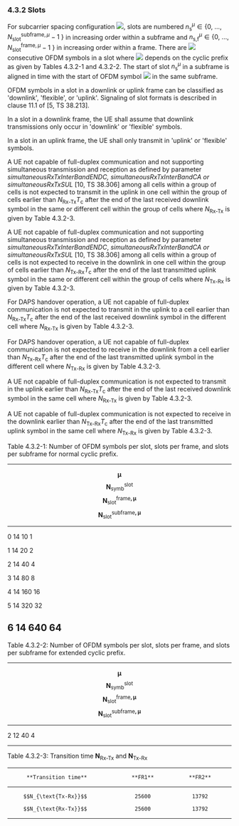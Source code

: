 ### 4.3.2 Slots

For subcarrier spacing configuration ![](media/image38.wmf), slots are
numbered
$n_{\text{s}}^{\mu} \in \left\{ 0,\ \ldots,N_{\text{slot}}^{\text{subframe},\mu} - 1\  \right\}$
in increasing order within a subframe and
$n_{\text{s,f}}^{\mu} \in \left\{ 0,\ \ldots,N_{\text{slot}}^{\text{frame},\mu} - 1\  \right\}$
in increasing order within a frame. There are ![](media/image39.wmf)
consecutive OFDM symbols in a slot where ![](media/image40.wmf) depends
on the cyclic prefix as given by Tables 4.3.2-1 and 4.3.2-2. The start
of slot $n_{\text{s}}^{\mu}$ in a subframe is aligned in time with the
start of OFDM symbol ![](media/image41.wmf) in the same subframe.

OFDM symbols in a slot in a downlink or uplink frame can be classified
as \'downlink\', \'flexible\', or \'uplink\'. Signaling of slot formats
is described in clause 11.1 of \[5, TS 38.213\].

In a slot in a downlink frame, the UE shall assume that downlink
transmissions only occur in \'downlink\' or \'flexible\' symbols.

In a slot in an uplink frame, the UE shall only transmit in \'uplink\'
or \'flexible\' symbols.

A UE not capable of full-duplex communication and not supporting
simultaneous transmission and reception as defined by parameter
*simultaneousRxTxInterBandENDC, simultaneousRxTxInterBandCA or
simultaneousRxTxSUL* \[10, TS 38.306\] among all cells within a group of
cells is not expected to transmit in the uplink in one cell within the
group of cells earlier than $N_{\text{Rx-Tx}}T_{\text{c}}$ after the end
of the last received downlink symbol in the same or different cell
within the group of cells where $N_{\text{Rx-Tx}}$ is given by Table
4.3.2-3.

A UE not capable of full-duplex communication and not supporting
simultaneous transmission and reception as defined by parameter
*simultaneousRxTxInterBandENDC*, *simultaneousRxTxInterBandCA* *or
simultaneousRxTxSUL* \[10, TS 38.306\] among all cells within a group of
cells is not expected to receive in the downlink in one cell within the
group of cells earlier than $N_{\text{Tx-Rx}}T_{\text{c}}$ after the end
of the last transmitted uplink symbol in the same or different cell
within the group of cells where $N_{\text{Tx-Rx}}$ is given by Table
4.3.2-3.

For DAPS handover operation, a UE not capable of full-duplex
communication is not expected to transmit in the uplink to a cell
earlier than $N_{\text{Rx-Tx}}T_{\text{c}}$ after the end of the last
received downlink symbol in the different cell where $N_{\text{Rx-Tx}}$
is given by Table 4.3.2-3.

For DAPS handover operation, a UE not capable of full-duplex
communication is not expected to receive in the downlink from a cell
earlier than $N_{\text{Tx-Rx}}T_{\text{c}}$ after the end of the last
transmitted uplink symbol in the different cell where $N_{\text{Tx-Rx}}$
is given by Table 4.3.2-3.

A UE not capable of full-duplex communication is not expected to
transmit in the uplink earlier than $N_{\text{Rx-Tx}}T_{\text{c}}$ after
the end of the last received downlink symbol in the same cell where
$N_{\text{Rx-Tx}}$ is given by Table 4.3.2-3.

A UE not capable of full-duplex communication is not expected to receive
in the downlink earlier than $N_{\text{Tx-Rx}}T_{\text{c}}$ after the
end of the last transmitted uplink symbol in the same cell where
$N_{\text{Tx-Rx}}$ is given by Table 4.3.2-3.

Table 4.3.2-1: Number of OFDM symbols per slot, slots per frame, and
slots per subframe for normal cyclic prefix.

  ----------------------------------------------------------------------------------------------------------------------------------------------------------------------------------------
  $$\mathbf{\mu}$$   $$\mathbf{N}_{\text{symb}}^{\text{slot}}$$   $$\mathbf{N}_{\text{slot}}^{\text{frame}\mathbf{,\mu}}$$   $$\mathbf{N}_{\text{slot}}^{\text{subframe}\mathbf{,\mu}}$$
  ------------------ -------------------------------------------- ---------------------------------------------------------- -------------------------------------------------------------
  0                  14                                           10                                                         1

  1                  14                                           20                                                         2

  2                  14                                           40                                                         4

  3                  14                                           80                                                         8

  4                  14                                           160                                                        16

  5                  14                                           320                                                        32

  6                  14                                           640                                                        64
  ----------------------------------------------------------------------------------------------------------------------------------------------------------------------------------------

Table 4.3.2-2: Number of OFDM symbols per slot, slots per frame, and
slots per subframe for extended cyclic prefix.

  ----------------------------------------------------------------------------------------------------------------------------------------------------------------------------------------
  $$\mathbf{\mu}$$   $$\mathbf{N}_{\text{symb}}^{\text{slot}}$$   $$\mathbf{N}_{\text{slot}}^{\text{frame}\mathbf{,\mu}}$$   $$\mathbf{N}_{\text{slot}}^{\text{subframe}\mathbf{,\mu}}$$
  ------------------ -------------------------------------------- ---------------------------------------------------------- -------------------------------------------------------------
  2                  12                                           40                                                         4

  ----------------------------------------------------------------------------------------------------------------------------------------------------------------------------------------

Table 4.3.2-3: Transition time $\mathbf{N}_{\text{Rx-Tx}}$ and
$\mathbf{N}_{\text{Tx-Rx}}$

  -----------------------------------------------------------------------
          **Transition time**              **FR1**           **FR2**
  ----------------------------------- ------------------ ----------------
         $$N_{\text{Tx-Rx}}$$               25600             13792

         $$N_{\text{Rx-Tx}}$$               25600             13792
  -----------------------------------------------------------------------